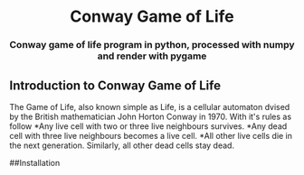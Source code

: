 <h1 align="center">Conway Game of Life</h1>
<h3 align="center">Conway game of life program in python, processed with numpy and render with pygame</h3>


## Introduction to Conway Game of Life
The Game of Life, also known simple as Life, is a cellular automaton dvised by the British mathematician John Horton Conway in 1970. With it's rules as follow
*Any live cell with two or three live neighbours survives.
*Any dead cell with three live neighbours becomes a live cell.
*All other live cells die in the next generation. Similarly, all other dead cells stay dead.






##Installation
